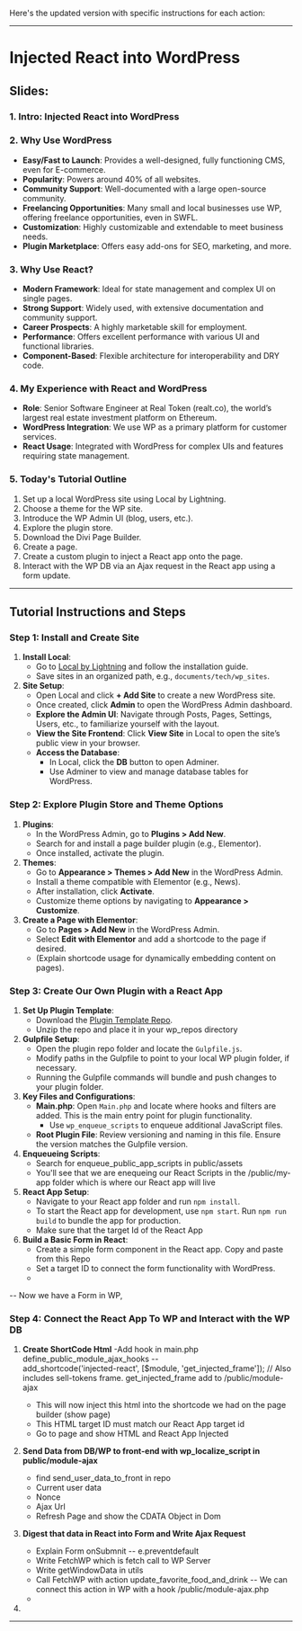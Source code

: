 Here's the updated version with specific instructions for each action:

---

# Injected React into WordPress

## Slides:

### 1. Intro: Injected React into WordPress

### 2. Why Use WordPress
- **Easy/Fast to Launch**: Provides a well-designed, fully functioning CMS, even for E-commerce.
- **Popularity**: Powers around 40% of all websites.
- **Community Support**: Well-documented with a large open-source community.
- **Freelancing Opportunities**: Many small and local businesses use WP, offering freelance opportunities, even in SWFL.
- **Customization**: Highly customizable and extendable to meet business needs.
- **Plugin Marketplace**: Offers easy add-ons for SEO, marketing, and more.

### 3. Why Use React?
- **Modern Framework**: Ideal for state management and complex UI on single pages.
- **Strong Support**: Widely used, with extensive documentation and community support.
- **Career Prospects**: A highly marketable skill for employment.
- **Performance**: Offers excellent performance with various UI and functional libraries.
- **Component-Based**: Flexible architecture for interoperability and DRY code.

### 4. My Experience with React and WordPress
- **Role**: Senior Software Engineer at Real Token (realt.co), the world’s largest real estate investment platform on Ethereum.
- **WordPress Integration**: We use WP as a primary platform for customer services.
- **React Usage**: Integrated with WordPress for complex UIs and features requiring state management.

### 5. Today's Tutorial Outline
1. Set up a local WordPress site using Local by Lightning.
2. Choose a theme for the WP site.
3. Introduce the WP Admin UI (blog, users, etc.).
4. Explore the plugin store.
5. Download the Divi Page Builder.
6. Create a page.
7. Create a custom plugin to inject a React app onto the page.
8. Interact with the WP DB via an Ajax request in the React app using a form update.

---

## Tutorial Instructions and Steps

### Step 1: Install and Create Site
1. **Install Local**:
   - Go to [Local by Lightning](https://localwp.com/) and follow the installation guide.
   - Save sites in an organized path, e.g., `documents/tech/wp_sites`.
2. **Site Setup**:
   - Open Local and click **+ Add Site** to create a new WordPress site.
   - Once created, click **Admin** to open the WordPress Admin dashboard.
   - **Explore the Admin UI**: Navigate through Posts, Pages, Settings, Users, etc., to familiarize yourself with the layout.
   - **View the Site Frontend**: Click **View Site** in Local to open the site’s public view in your browser.
   - **Access the Database**:
     - In Local, click the **DB** button to open Adminer.
     - Use Adminer to view and manage database tables for WordPress.

### Step 2: Explore Plugin Store and Theme Options
1. **Plugins**:
   - In the WordPress Admin, go to **Plugins > Add New**.
   - Search for and install a page builder plugin (e.g., Elementor).
   - Once installed, activate the plugin.
2. **Themes**:
   - Go to **Appearance > Themes > Add New** in the WordPress Admin.
   - Install a theme compatible with Elementor (e.g., News).
   - After installation, click **Activate**.
   - Customize theme options by navigating to **Appearance > Customize**.
3. **Create a Page with Elementor**:
   - Go to **Pages > Add New** in the WordPress Admin.
   - Select **Edit with Elementor** and add a shortcode to the page if desired.
   - (Explain shortcode usage for dynamically embedding content on pages).

### Step 3: Create Our Own Plugin with a React App
1. **Set Up Plugin Template**:
   - Download the [Plugin Template Repo](https://github.com/torrelocascio/wp-plugin-template).
   - Unzip the repo and place it in your wp_repos directory
2. **Gulpfile Setup**:
   - Open the plugin repo folder and locate the `Gulpfile.js`.
   - Modify paths in the Gulpfile to point to your local WP plugin folder, if necessary.
   - Running the Gulpfile commands will bundle and push changes to your plugin folder.
3. **Key Files and Configurations**:
   - **Main.php**: Open `Main.php` and locate where hooks and filters are added. This is the main entry point for plugin functionality.
     - Use `wp_enqueue_scripts` to enqueue additional JavaScript files.
   - **Root Plugin File**: Review versioning and naming in this file. Ensure the version matches the Gulpfile version.
4. **Enqueueing Scripts**:
    - Search for enqueue_public_app_scripts in public/assets
    - You'll see that we are enequeing our React Scripts in the /public/my-app folder which is where our React app will live 
5. **React App Setup**:
   - Navigate to your React app folder and run `npm install`.
   - To start the React app for development, use `npm start`. Run `npm run build` to bundle the app for production.
   - Make sure that the target Id of the React App
6. **Build a Basic Form in React**:
   - Create a simple form component in the React app. Copy and paste from this Repo
   - Set a target ID to connect the form functionality with WordPress.
   - 

-- Now we have a Form in WP, 


### Step 4: Connect the React App To WP and Interact with the WP DB
1. **Create ShortCode Html**
    -Add hook in main.php define_public_module_ajax_hooks --         
    add_shortcode('injected-react', [$module, 'get_injected_frame']); // Also includes sell-tokens frame.
    get_injected_frame add to /public/module-ajax
    - This will now inject this html into the shortcode we had on the page builder (show page)
    - This HTML target ID must match our React App target id
    - Go to page and show HTML and React App Injected

2. **Send Data from DB/WP to front-end with wp_localize_script in public/module-ajax** 
    - find send_user_data_to_front in repo
    - Current user data
    - Nonce
    - Ajax Url
    - Refresh Page and show the CDATA Object in Dom

3. **Digest that data in React into Form and Write Ajax Request** 
    - Explain Form onSubmnit -- e.preventdefault
    - Write FetchWP which is fetch call to WP Server
    - Write getWindowData in utils
    - Call FetchWP with action update_favorite_food_and_drink -- We can connect this action in WP with a hook /public/module-ajax.php
    - 
4. 

---